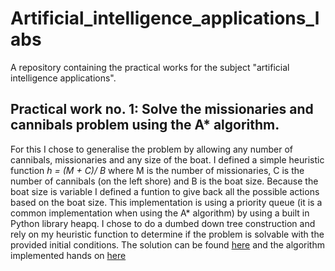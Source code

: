 # Artificial_intelligence_applications_labs
A repository containing the practical works for the subject "artificial intelligence applications".

## Practical work no. 1: Solve the missionaries and cannibals problem using the A* algorithm.
For this I chose to generalise the problem by allowing any number of cannibals, missionaries and any size of the boat. I defined a simple heuristic function *h = (M + C)/ B* where M is the number of missionaries, C is the number of cannibals (on the left shore) and B is the boat size. Because the boat size is variable I defined a funtion to give back all the possible actions based on the boat size. This implementation is using a priority queue (it is a common implementation when using the A* algorithm) by using a built in Python library heapq. I chose to do a dumbed down tree construction and rely on my heuristic function to determine if the problem is solvable with the provided initial conditions. The solution can be found [here](1Missionaries_Cannibals_Astar/Astar_Missionaries_Cannibals.py) and the algorithm implemented hands on [here](1Missionaries_Cannibals_Astar/M_C.xlsx)
